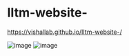 # IItm-website-
https://vishallab.github.io/IItm-website-/

![image](https://github.com/Vishallab/IItm-website-/assets/74778363/fd9edc24-9009-4b47-b292-5af2014cd96f)
![image](https://github.com/Vishallab/IItm-website-/assets/74778363/f98f8900-ebfe-4811-9d81-84b2753ae750)


